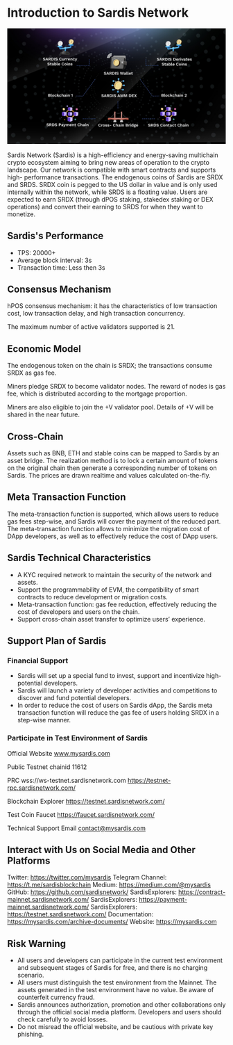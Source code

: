 # Introduction to Sardis Network

![Sardis](../static/img/Introduction.jpg)


Sardis Network (Sardis) is a high-efficiency and energy-saving multichain crypto ecosystem aiming to bring new areas of operation to the crypto landscape. Our network is compatible with smart contracts and supports high- performance transactions. The endogenous coins of Sardis are SRDX and SRDS. SRDX coin is pegged to the US dollar in value and is only used internally within the network, while SRDS is a floating value. Users are expected to earn SRDX (through dPOS staking, stakedex staking or DEX operations) and convert their earning to SRDS for when they want to monetize. 


## Sardis's Performance
- TPS: 20000+
- Average block interval: 3s
- Transaction time: Less then 3s

## Consensus Mechanism
hPOS consensus mechanism: it has the characteristics of low transaction cost, low transaction delay, and high transaction concurrency.

The maximum number of active validators supported is 21. 

## Economic Model 
The endogenous token on the chain is SRDX; the transactions consume SRDX as gas fee.

Miners pledge SRDX to become validator nodes. The reward of nodes is gas fee, which is distributed according to the mortgage proportion. 

Miners are also eligible to join the +V validator pool. Details of +V will be shared in the near future.

## Cross-Chain
Assets such as BNB, ETH and stable coins can be mapped to Sardis by an asset bridge. The realization method is to lock a certain amount of tokens on the original chain then generate a corresponding number of tokens on Sardis. The prices are drawn realtime and values calculated on-the-fly.

## Meta Transaction Function
The meta-transaction function is supported, which allows users to reduce gas fees step-wise, and Sardis will cover the payment of the reduced part. The meta-transaction function allows to minimize the migration cost of DApp developers, as well as to effectively reduce the cost of DApp users.

## Sardis Technical Characteristics
- A KYC required network to maintain the security of the network and assets.
- Support the programmability of EVM, the compatibility of smart contracts to reduce development or migration costs.
- Meta-transaction function: gas fee reduction, effectively reducing the cost of developers and users on the chain.
- Support cross-chain asset transfer to optimize users’ experience.

  
## Support Plan of Sardis
### Financial Support
- Sardis will set up a special fund to invest, support and incentivize high-potential developers.
- Sardis will launch a variety of developer activities and competitions to discover and fund potential developers. 
- In order to reduce the cost of users on Sardis dApp, the Sardis meta transaction function will reduce the gas fee of users holding SRDX in a step-wise manner.

### Participate in Test Environment of Sardis
Official Website
www.mysardis.com

Public Testnet
chainid 11612

PRC
wss://ws-testnet.sardisnetwork.com 
https://testnet-rpc.sardisnetwork.com/

Blockchain Explorer
https://testnet.sardisnetwork.com/

Test Coin Faucet
https://faucet.sardisnetwork.com/

Technical Support Email
contact@mysardis.com

## Interact with Us on Social Media and Other Platforms

 Twitter: https://twitter.com/mysardis 
 Telegram Channel: https://t.me/sardisblockchain 
 Medium: https://medium.com/@mysardis 
 GitHub: https://github.com/sardisnetwork/ 
 SardisExplorers: https://contract-mainnet.sardisnetwork.com/ 
 SardisExplorers: https://payment-mainnet.sardisnetwork.com/ 
 SardisExplorers: https://testnet.sardisnetwork.com/ 
 Documentation: https://mysardis.com/archive-documents/ 
 Website: https://mysardis.com


## Risk Warning
- All users and developers can participate in the current test environment and subsequent stages of Sardis for free, and there is no charging scenario.
- All users must distinguish the test environment from the Mainnet. The assets generated in the test environment have no value. Be aware of counterfeit currency fraud.
- Sardis announces authorization, promotion and other collaborations only through the official social media platform. Developers and users should check carefully to avoid losses.
- Do not misread the official website, and be cautious with private key phishing.
